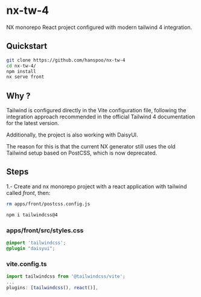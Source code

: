 # nx-tw-4

NX monorepo React project configured with modern tailwind 4 integration.

## Quickstart

```bash
git clone https://github.com/hanspoo/nx-tw-4
cd nx-tw-4/
npm install
nx serve front
```

## Why ?

Tailwind is configured directly in the Vite configuration file, following the integration approach recommended in the official Tailwind 4 documentation for the latest version.

Additionally, the project is also working with DaisyUI.

The reason for this is that the current NX generator still uses the old Tailwind setup based on PostCSS, which is now deprecated.

## Steps

1.- Create and nx monorepo project with a react application with tailwind called _front_, then:

```bash
rm apps/front/postcss.config.js
```

```bash
npm i tailwindcss@4
```

### apps/front/src/styles.css

```css
@import 'tailwindcss';
@plugin "daisyui";
```

### vite.config.ts

```js
import tailwindcss from '@tailwindcss/vite';
...
plugins: [tailwindcss(), react()],
```
